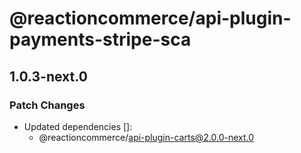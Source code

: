 # @reactioncommerce/api-plugin-payments-stripe-sca

## 1.0.3-next.0

### Patch Changes

- Updated dependencies []:
  - @reactioncommerce/api-plugin-carts@2.0.0-next.0
